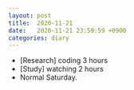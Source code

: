 ```yaml
---
layout: post
title:  2020-11-21
date:   2020-11-21 23:59:59 +0900
categories: diary
---
```


- [Research] coding 3 hours
- [Study] watching 2 hours
- Normal Saturday.

